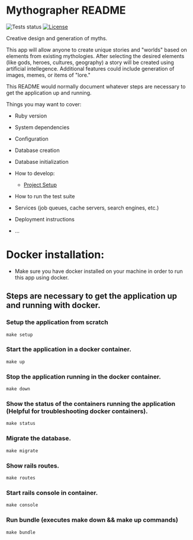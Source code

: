# Mythographer README

![Tests status](https://github.com/mattlindsey/mythographer/actions/workflows/ci.yml/badge.svg?branch=main)
[![License](https://img.shields.io/badge/license-GNU-green.svg)](https://github.com/mattlindsey/mythographer/blob/main/LICENSE)

Creative design and generation of myths.

This app will allow anyone to create unique stories and "worlds" based on elements from existing mythologies.
After selecting the desired elements (like gods, heroes, cultures, geography) a story will be created using artificial intellegence. Additional features could include generation of images, memes, or items of "lore."

This README would normally document whatever steps are necessary to get the
application up and running.

Things you may want to cover:

- Ruby version

- System dependencies

- Configuration

- Database creation

- Database initialization

- How to develop:

  - [Project Setup](https://github.com/mattlindsey/mythographer/blob/main/PROJECT_SETUP.md)

- How to run the test suite

- Services (job queues, cache servers, search engines, etc.)

- Deployment instructions

- ...

# Docker installation:

- Make sure you have docker installed on your machine in order to run this app using docker.

## Steps are necessary to get the application up and running with docker.

### Setup the application from scratch

    make setup

### Start the application in a docker container.

    make up

### Stop the application running in the docker container.

    make down

### Show the status of the containers running the application (Helpful for troubleshooting docker containers).

    make status

### Migrate the database.

    make migrate

### Show rails routes.

    make routes

### Start rails console in container.

    make console

### Run bundle (executes make down && make up commands)

    make bundle
